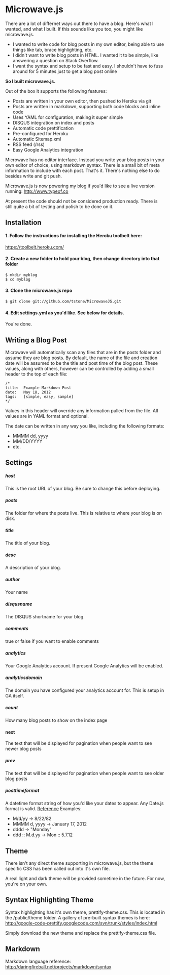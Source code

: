 Microwave.js
============

There are a lot of differnet ways out there to have a blog.  Here's what I wanted, and what I built.  If this sounds like you too, you might like microwave.js.

- I wanted to write code for blog posts in my own editor, being able to use things like tab, brace highlighting, etc.
- I didn't want to write blog posts in HTML.  I wanted it to be simple, like answering a question on Stack Overflow.
- I want the syntax and setup to be fast and easy.  I shouldn't have to fuss around for 5 minutes just to get a blog post online

**So I built microwave.js.**

Out of the box it supports the following features:

- Posts are written in your own editor, then pushed to Heroku via git
- Posts are written in markdown, supporting both code blocks and inline code
- Uses YAML for configuration, making it super simple
- DISQUS integration on index and posts
- Automatic code prettification
- Pre-configured for Heroku
- Automatic Sitemap.xml
- RSS feed (/rss)
- Easy Google Analytics integration

Microwave has no editor interface.  Instead you write your blog posts in your own editor of choice, using markdown syntax.  There is a small bit of meta information to include with each post.  That's it.  There's nothing else to do besides write and git push.

Microwave.js is now powering my blog if you'd like to see a live version running: http://www.typeof.co

At present the code should not be considered production ready.  There is still quite a bit of testing and polish to be done on it.

Installation
------------

#### 1. Follow the instructions for installing the Heroku toolbelt here:
https://toolbelt.heroku.com/

#### 2. Create a new folder to hold your blog, then change directory into that folder

````
$ mkdir myblog
$ cd myblog
````

#### 3. Clone the microwave.js repo

````
$ git clone git://github.com/tstone/MicrowaveJS.git
````

#### 4. Edit settings.yml as you'd like.  See below for details.

You're done.

Writing a Blog Post
-------------------

Microwave will automatically scan any files that are in the posts folder and assume they are blog posts.  By default, the name of the file and creation date will be assumed to be the title and post time of the blog post.  These values, along with others, however can be controlled by adding a small header to the top of each file:

```
/*
title:  Example Markdown Post
date:   May 18, 2012
tags:   [simple, easy, sample]
*/
```

Values in this header will override any information pulled from the file.  All values are in YAML format and optional.

The date can be written in any way you like, including the following formats:

- MMMM dd, yyyy
- MM/DD/YYYY
- etc.


Settings
--------

##### host
This is the root URL of your blog.  Be sure to change this before deploying.

##### posts
The folder for where the posts live.  This is relative to where your blog is on disk.

##### title
The title of your blog.

##### desc
A description of your blog.

##### author
Your name

##### disqusname
The DISQUS shortname for your blog.

##### comments
true or false if you want to enable comments

##### analytics
Your Google Analytics account.  If present Google Analytics will be enabled.

##### analyticsdomain
The domain you have configured your analytics account for.  This is setup in GA itself.

##### count
How many blog posts to show on the index page

#### next
The text that will be displayed for pagination when people want to see newer blog posts

##### prev
The text that will be displayed for pagination when people want to see older blog posts

##### posttimeformat
A datetime format string of how you'd like your dates to appear.  Any Date.js format is valid.  [Reference](http://code.google.com/p/datejs/wiki/FormatSpecifiers)
Examples:
- M/d/yy -> 8/22/82
- MMMM d, yyyy -> January 17, 2012
- dddd -> "Monday"
- ddd :: M.d.yy -> Mon :: 5.7.12

Theme
-----

There isn't any direct theme supporting in microwave.js, but the theme specific CSS has been called out into it's own file.

A real light and dark theme will be provided sometime in the future.  For now, you're on your own.

Syntax Highlighting Theme
-------------------------

Syntax highlighting has it's own theme, prettify-theme.css.  This is located in the /public/theme folder.  A gallery of pre-built syntax themes is here:
http://google-code-prettify.googlecode.com/svn/trunk/styles/index.html

Simply download the new theme and replace the prettify-theme.css file.


Markdown
--------
Markdown language reference: http://daringfireball.net/projects/markdown/syntax
